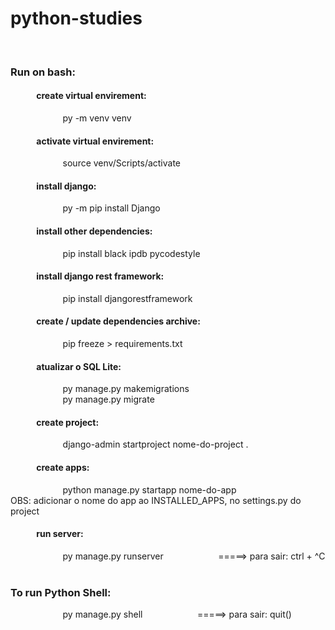 # python-studies

<!-- https://github.com/flaaaaaavis/python-studies -->
<br/>

### Run on bash:  

#### &ensp; &ensp; &ensp; &ensp; create virtual envirement:
&ensp; &ensp; &ensp; &ensp; &ensp; &ensp; &ensp; &ensp;py -m venv venv
#### &ensp; &ensp; &ensp; &ensp; activate virtual envirement:
&ensp; &ensp; &ensp; &ensp; &ensp; &ensp; &ensp; &ensp;source venv/Scripts/activate

#### &ensp; &ensp; &ensp; &ensp; install django:
&ensp; &ensp; &ensp; &ensp; &ensp; &ensp; &ensp; &ensp;py -m pip install Django

#### &ensp; &ensp; &ensp; &ensp; install other dependencies:
&ensp; &ensp; &ensp; &ensp; &ensp; &ensp; &ensp; &ensp;pip install black ipdb pycodestyle

#### &ensp; &ensp; &ensp; &ensp; install django rest framework:
&ensp; &ensp; &ensp; &ensp; &ensp; &ensp; &ensp; &ensp;pip install djangorestframework

#### &ensp; &ensp; &ensp; &ensp; create / update dependencies archive:
&ensp; &ensp; &ensp; &ensp; &ensp; &ensp; &ensp; &ensp;pip freeze > requirements.txt

#### &ensp; &ensp; &ensp; &ensp; atualizar o SQL Lite:
&ensp; &ensp; &ensp; &ensp; &ensp; &ensp; &ensp; &ensp;py manage.py makemigrations  
&ensp; &ensp; &ensp; &ensp; &ensp; &ensp; &ensp; &ensp;py manage.py migrate


#### &ensp; &ensp; &ensp; &ensp; create project:
&ensp; &ensp; &ensp; &ensp; &ensp; &ensp; &ensp; &ensp;django-admin startproject nome-do-project .

#### &ensp; &ensp; &ensp; &ensp; create apps:
&ensp; &ensp; &ensp; &ensp; &ensp; &ensp; &ensp; &ensp;python manage.py startapp nome-do-app  
OBS: adicionar o nome do app ao INSTALLED_APPS, no settings.py do project

#### &ensp; &ensp; &ensp; &ensp; run server: 
&ensp; &ensp; &ensp; &ensp; &ensp; &ensp; &ensp; &ensp;py manage.py runserver&ensp; &ensp; &ensp; &ensp; &ensp; &ensp; &ensp; &ensp;  =====> para sair:  ctrl + ^C  
<br/>

### To run Python Shell:  

&ensp; &ensp; &ensp; &ensp; &ensp; &ensp; &ensp; &ensp;py manage.py shell&ensp; &ensp; &ensp; &ensp; &ensp; &ensp; &ensp; &ensp;  =====> para sair:  quit()

